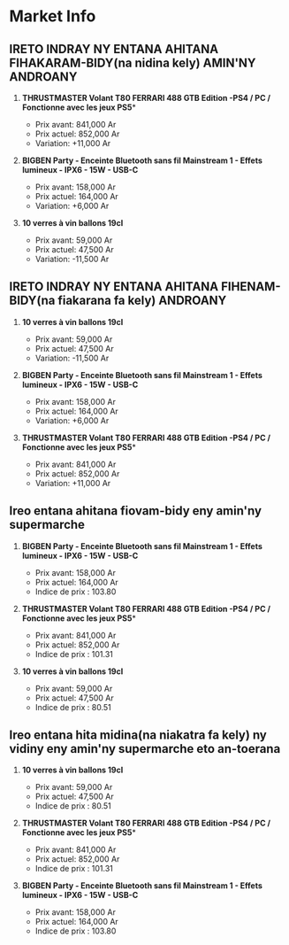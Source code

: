 # Market Info

## IRETO INDRAY NY ENTANA AHITANA FIHAKARAM-BIDY(na nidina kely) AMIN'NY ANDROANY

1. **THRUSTMASTER Volant T80 FERRARI 488 GTB Edition -PS4 / PC / Fonctionne avec les jeux PS5***
   - Prix avant: 841,000 Ar
   - Prix actuel: 852,000 Ar
   - Variation: +11,000 Ar

2. **BIGBEN Party - Enceinte Bluetooth sans fil Mainstream 1 - Effets lumineux - IPX6 - 15W - USB-C**
   - Prix avant: 158,000 Ar
   - Prix actuel: 164,000 Ar
   - Variation: +6,000 Ar

3. **10 verres à vin ballons 19cl**
   - Prix avant: 59,000 Ar
   - Prix actuel: 47,500 Ar
   - Variation: -11,500 Ar

## IRETO INDRAY NY ENTANA AHITANA FIHENAM-BIDY(na fiakarana fa kely) ANDROANY

1. **10 verres à vin ballons 19cl**
   - Prix avant: 59,000 Ar
   - Prix actuel: 47,500 Ar
   - Variation: -11,500 Ar

2. **BIGBEN Party - Enceinte Bluetooth sans fil Mainstream 1 - Effets lumineux - IPX6 - 15W - USB-C**
   - Prix avant: 158,000 Ar
   - Prix actuel: 164,000 Ar
   - Variation: +6,000 Ar

3. **THRUSTMASTER Volant T80 FERRARI 488 GTB Edition -PS4 / PC / Fonctionne avec les jeux PS5***
   - Prix avant: 841,000 Ar
   - Prix actuel: 852,000 Ar
   - Variation: +11,000 Ar

## Ireo entana ahitana fiovam-bidy eny amin'ny supermarche

1. **BIGBEN Party - Enceinte Bluetooth sans fil Mainstream 1 - Effets lumineux - IPX6 - 15W - USB-C**
   - Prix avant: 158,000 Ar
   - Prix actuel: 164,000 Ar
   - Indice de prix : 103.80

2. **THRUSTMASTER Volant T80 FERRARI 488 GTB Edition -PS4 / PC / Fonctionne avec les jeux PS5***
   - Prix avant: 841,000 Ar
   - Prix actuel: 852,000 Ar
   - Indice de prix : 101.31

3. **10 verres à vin ballons 19cl**
   - Prix avant: 59,000 Ar
   - Prix actuel: 47,500 Ar
   - Indice de prix : 80.51

## Ireo entana hita midina(na niakatra fa kely) ny vidiny eny amin'ny supermarche eto an-toerana

1. **10 verres à vin ballons 19cl**
   - Prix avant: 59,000 Ar
   - Prix actuel: 47,500 Ar
   - Indice de prix : 80.51

2. **THRUSTMASTER Volant T80 FERRARI 488 GTB Edition -PS4 / PC / Fonctionne avec les jeux PS5***
   - Prix avant: 841,000 Ar
   - Prix actuel: 852,000 Ar
   - Indice de prix : 101.31

3. **BIGBEN Party - Enceinte Bluetooth sans fil Mainstream 1 - Effets lumineux - IPX6 - 15W - USB-C**
   - Prix avant: 158,000 Ar
   - Prix actuel: 164,000 Ar
   - Indice de prix : 103.80

